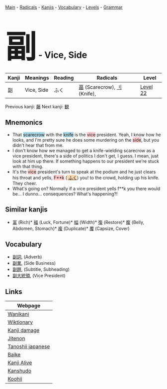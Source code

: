 <style> bigfont {font-size: 100px}</style>
[Main](../index.md) -
[Radicals](../radicals.md) -
[Kanjis](../kanjis.md) -
[Vocabulary](../vocabulary.md) -
[Levels](../levels.md) -
[Grammar](../grammar.md)
# <bigfont> 副</bigfont> - Vice, Side 

| Kanji | Meanings | Reading | Radicals | Level |
| --- | --- | --- | --- | --- |
| 副 | Vice, Side | ふく | [畐](../radicals/畐.md) (Scarecrow), [刂](../radicals/刂.md) (Knife),  | [Level 22](../levels/wk_level22.md) |

Previous kanji: [藤](藤.md) Next kanji: [観](観.md) 

## Mnemonics
 * That <span style="background-color:#ADD8E6"> scarecrow</span> with the <span style="background-color:#ADD8E6"> knife</span> is the <span style="background-color:#ffcccb"> vice</span> president. Yeah, I know how he looks, and I'm pretty sure he does some murdering on the <span style="background-color:#ffcccb"> side</span>, but you didn't hear that from me.
* I don't know how we managed to get a knife-wielding scarecrow as a vice president, there's a side of politics I don't get, I guess. I mean, just look at him up there. If something happens to our president we're stuck with that thing.
* It's the <span style="background-color:#ffcccb"> vice</span> president's turn to speak at the podium and he just clears his throat and yells, <span style="background-color:#ffcccb"> F**k</span> (<span style="background-color:#fed8b1"> [ふく](https://jisho.org/search/ふく)</span>) you! to the crowd, holding up his knife. They cheer.
* What's going on? Normally if a vice president yells f**k you there would be... I dunno... consequences? What's happening?!


## Similar kanjis
 * [富](富.md) (Rich)* [福](福.md) (Luck, Fortune)* [幅](幅.md) (Width)* [復](復.md) (Restore)* [腹](腹.md) (Belly, Abdomen, Stomach)* [複](複.md) (Duplicate)* [覆](覆.md) (Capsize, Cover)


## Vocabulary
 * [副詞](../vocabulary/副.md), (Adverb)
* [副業](../vocabulary/副.md), (Side Business)
* [副題](../vocabulary/副.md), (Subtitle, Subheading)
* [副大統領](../vocabulary/副.md), (Vice President)



## Links 

| Webpage |
| --- |
| [Wanikani          ](https://www.wanikani.com/kanji/副) |
| [Wiktionary        ](https://en.wiktionary.org/wiki/副) |
| [Kanji damage      ](http://www.kanjidamage.com/kanji/search?utf8=✓&q=副) |
| [Jitenon           ](https://jitenon.com/kanji/副) |
| [Tanoshii japanese ](https://www.tanoshiijapanese.com/dictionary/kanji.cfm?k=副) |
| [Baike             ](https://baike.baidu.com/item/副) |
| [Kanji Alive       ](https://app.kanjialive.com/副) |
| [Kanshudo          ](https://www.kanshudo.com/searchmn?q=副) |
| [Koohii            ](https://kanji.koohii.com/study/kanji/副) |
